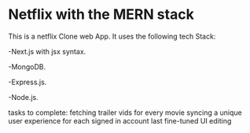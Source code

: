 # Netflix with the MERN stack
This is a netflix Clone web App. It uses the following tech Stack:

-Next.js with jsx syntax.

-MongoDB.

-Express.js.

-Node.js.

tasks to complete:
fetching trailer vids for every movie
syncing a unique user experience for each signed in account
last fine-tuned UI editing 

